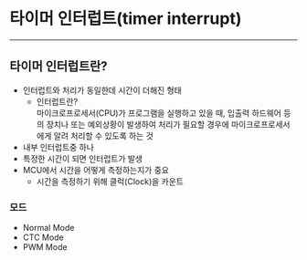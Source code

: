 # 타이머 인터럽트(timer interrupt)
---

## 타이머 인터럽트란?
- 인터럽트와 처리가 동일한데 시간이 더해진 형태
	- 인터럽트란?<br>마이크로프로세서(CPU)가 프로그램을 실행하고 있을 때, 입출력 하드웨어 등의 장치나 또는 예외상황이 발생하여 처리가 필요할 경우에 마이크로프로세서에게 알려 처리할 수 있도록 하는 것
- 내부 인터럽트중 하나
- 특정한 시간이 되면 인터럽트가 발생 
- MCU에서 시간을 어떻게 측정하는지가 중요
	- 시간을 측정하기 위해 클럭(Clock)을 카운트

### 모드
- Normal Mode
- CTC Mode
- PWM Mode